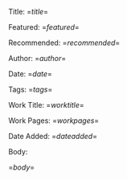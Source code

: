 <?nextrec?>
<?output "../../commonplace-lookup2/=$title$=.md"?>
Title: =$title$=

Featured: =$featured$=

Recommended: =$recommended$=

Author: =$author$=

Date: =$date$=

Tags: =$tags$=

Work Title: =$worktitle$=

Work Pages:  =$workpages$=

Date Added: =$dateadded$=

Body:

=$body$=

<?loop?>
